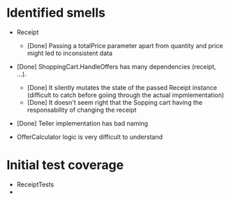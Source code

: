 # Identified smells

- Receipt
  - [Done] Passing a totalPrice parameter apart from quantity and price might led to inconsistent data

- [Done] ShoppingCart.HandleOffers has many dependencies (receipt, ...). 
  - [Done] It silently mutates the state of the passed Receipt instance (difficult to catch before goiing through the actual impmlementation)
  - [Done] It doesn't seem right that the Sopping cart having the responsability of changing the receipt
- [Done] Teller implementation has bad naming
- OfferCalculator logic is very difficult to understand

# Initial test coverage 
- ReceiptTests
- 

